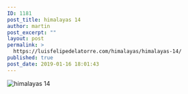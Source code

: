 ```yaml
---
ID: 1181
post_title: himalayas 14
author: martin
post_excerpt: ""
layout: post
permalink: >
  https://luisfelipedelatorre.com/himalayas/himalayas-14/
published: true
post_date: 2019-01-16 18:01:43
---
```

<p><img src="https://luisfelipedelatorre.com/wp-content/uploads/2019/01/himalayas-14-1024x450.jpg" alt="himalayas 14"/></p>